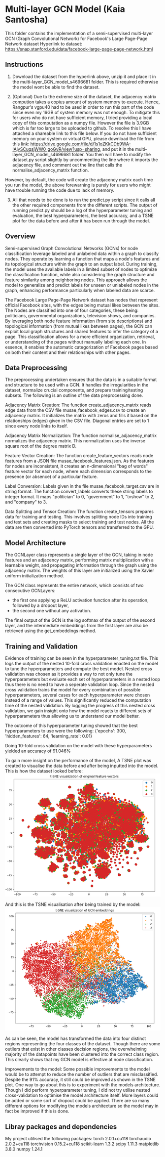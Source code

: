 # Multi-layer GCN Model (Kaia Santosha)

This folder contains the implementation of a semi-supervised multi-layer GCN (Graph Convolutional Network) for Facebook's Large Page-Page Network dataset 
Hyperlink to dataset: https://snap.stanford.edu/data/facebook-large-page-page-network.html



## Instructions
1. Download the dataset from the hyperlink above, unzip it and place it in the multi-layer_GCN_model_s4696681 folder. This is required otherwise the model wont be able to find the dataset.

2. (Optional)
Due to the extreme size of the dataset, the adjacency matrix compution takes a copius amount of system memory to execute. Hence, Rangpur's vgpu40 had to be used in order to run this part of the code since even my 16GB of system memory was not enough. To mitigate this for users who do not have sufficient memory, I tried providing a local copy of this computation as a numpy file. However the file is 3.9GB which is far too large to be uploaded to github. To resolve this I have attached a shareable link to this file below. If you do not have sufficient memory on your system or virtual GPU, please download the file from this link: https://drive.google.com/file/d/1s1oZKkCDb9WA-IAjvSCuqsjWW0_goGvR/view?usp=sharing, and put it in the multi-layer_GCN_model_s4696681 folder.
You then will have to modify the dataset.py script slightly by uncommenting the line where it imports the adjacency file, and comment out the line that calls the normalise_adjacency_matrix function.

However, by default, the code will create the adjacency matrix each time you run the model, the above forewarning is purely for users who might have trouble running the code due to lack of memory.

3. All that needs to be done is to run the predict.py script since it calls all the other required components from the different scripts. The output of running predict.py should be a log of the hyperparameter tuning and evaluation, the best hyperparameters, the best accuracy, and a TSNE plot for the data before and after it has been run through the model.

## Overview
Semi-supervised Graph Convolutional Networks (GCNs) for node classification leverage labeled and unlabeled data within a graph to classify nodes. They operate by learning a function that maps a node's features and its topological structure within the graph to an output label. During training, the model uses the available labels in a limited subset of nodes to optimize the classification function, while also considering the graph structure and feature similarity among neighboring nodes. This approach allows the model to generalize and predict labels for unseen or unlabeled nodes in the graph, enhancing performance particularly when labeled data are scarce. 

The Facebook Large Page-Page Network dataset has nodes that represent official Facebook sites, with the edges being mutual likes between the sites. The Nodes are classified into one of four categories, these being: politicians, governmental organizations, television shows, and companies. By leveraging both node feature information (from site descriptions) and topological information (from mutual likes between pages), the GCN can exploit local graph structures and shared features to infer the category of a page. This classification allows for a more efficient organization, retrieval, or understanding of the pages without manually labeling each one. In essence, it enables the automatic categorization of Facebook pages based on both their content and their relationships with other pages.


## Data Preprocessing
The preprocessing undertaken ensures that the data is in a suitable format and structure to be used with a GCN. It handles the irregularities in the dataset, normalize crucial components, and prepare training/testing subsets. The following is an outline of the data preprocessing done.

Adjacency Matrix Creation:
The function create_adjacency_matrix reads edge data from the CSV file musae_facebook_edges.csv to create an adjacency matrix.
It initializes the matrix with zeros and fills it based on the relationships (edges) given in the CSV file.
Diagonal entries are set to 1 since every node links to itself.

Adjacency Matrix Normalization:
The function normalise_adjacency_matrix normalizes the adjacency matrix. This normalization uses the inverse square root of the degree matrix D.

Feature Vector Creation:
The function create_feature_vectors reads node features from a JSON file musae_facebook_features.json.
As the features for nodes are inconsistent, it creates an n-dimensional "bag of words" feature vector for each node, where each dimension corresponds to the presence (or absence) of a particular feature.

Label Conversion:
Labels given in the file musae_facebook_target.csv are in string format. The function convert_labels converts these string labels to integer format.
It maps "politician" to 0, "government" to 1, "tvshow" to 2, and "company" to 3.

Data Splitting and Tensor Creation:
The function create_tensors prepares data for training and testing. This involves splitting node IDs into training and test sets and creating masks to select training and test nodes.
All the data are then converted into PyTorch tensors and transferred to the GPU.


## Model Architecture
The GCNLayer class represents a single layer of the GCN, taking in node features and an adjacency matrix, performing matrix multiplication with a learnable weight, and propagating information through the graph using the adjacency matrix.
The weights of this layer are initialized using the Xavier uniform initialization method.

The GCN class represents the entire network, which consists of two consecutive GCNLayers: 
- the first one applying a ReLU activation function after its operation, followed by a dropout layer,
- the second one without any activation.

The final output of the GCN is the log softmax of the output of the second layer, and the intermediate embeddings from the first layer are also be retrieved using the get_embeddings method.


## Training and Validation
Evidence of training can be seen in the hyperparameter_tuning.txt file. This logs the output of the nested 10-fold cross validation enacted on the model to tune the hyperparameters and compute the best model. Nested cross validation was chosen as it provides a way to not only tune the hyperparameters but evaluate each set of hyperparameters in a nested loop thus there is no need to have a seperate validation loop. Since the nested cross validation trains the model for every combination of possible hyperparameters, several cases for each hyperparameter were chosen instead of a range of values. This significantly reduced the computation time of the nested validation. By logging the progress of this nested cross validation, we gain insight onto how the model reacts to different sets of hyperparameters thus allowing us to understand our model better.

The outcome of this hyperparameter tuning showed that the best hyperparameters to use were the following:
{'epochs': 300, 'hidden_features': 64, 'learning_rate': 0.01}

Doing 10-fold cross validation on the model with these hyperparameters yielded an accuracy of 91.046%

To gain more insight on the performance of the model, A TSNE plot was created to visualise the data before and after being inputted into the model. This is how the dataset looked before:
![TSNE Before Model Training](multi-layer_GCN_model_s4696681/tsne_before.png)

And this is the TSNE visualisation after being trained by the model:
![TSNE After Model Training](multi-layer_GCN_model_s4696681/tsne_after.png)

As can be seen, the model has transformed the data into four distinct regions representing the four classes of the dataset. Though there are some outliers that exist in other classes decision regions, the overwhelming majority of the datapoints have been clustered into the correct class region. This clearly shows that my GCN model is effective at node classification.

Improvements to the model:
Some possible improvements to the model would be to attempt to reduce the number of outliers that are misclassified. Despite the 91% accuracy, it still could be improved as shown in the TSNE plot. One way to go about this is to experiment with the models architecture. Though I did perform hyperparameter tuning, I did not try utilise nested cross-validation to optimise the model architecture itself.  More layers could be added or some sort of dropout could be applied. There are so many different options for modifying the models architecture so the model may in fact be improved if this is done.

## Libray packages and dependencies
My project utilised the following packages:
torch                             2.0.1+cu118
torchaudio                        2.0.2+cu118
torchvision                       0.15.2+cu118
scikit-learn                      1.3.2
scipy                             1.11.3
matplotlib                        3.8.0
numpy                             1.24.1



